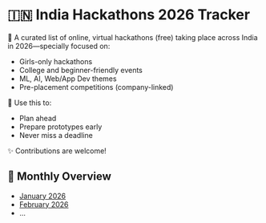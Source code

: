 # 🇮🇳 India Hackathons 2026 Tracker

📅 A curated list of online, virtual hackathons (free) taking place across India in 2026—specially focused on:
- Girls-only hackathons
- College and beginner-friendly events
- ML, AI, Web/App Dev themes
- Pre-placement competitions (company-linked)

🧠 Use this to:
- Plan ahead
- Prepare prototypes early
- Never miss a deadline

✨ Contributions are welcome!

## 📂 Monthly Overview
- [January 2026](./hackathons/2026-January.md)
- [February 2026](./hackathons/2026-February.md)
- ...
